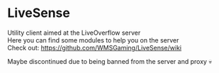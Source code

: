 # LiveSense

Utility client aimed at the LiveOverflow server
<br>Here you can find some modules to help you on the server
<br> Check out:
https://github.com/WMSGaming/LiveSense/wiki


Maybe discontinued due to being banned from the server and proxy :skull:
